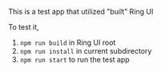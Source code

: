 This is a test app that utilized "built" Ring UI

To test it,

1. `npm run build` in Ring UI root
2. `npm run install` in current subdirectory
3. `npm run start` to run the test app
